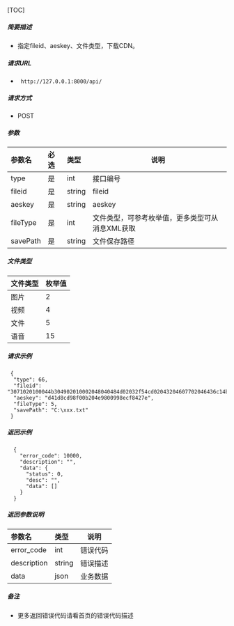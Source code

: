

[TOC]
    
##### 简要描述

- 指定fileid、aeskey、文件类型，下载CDN。

##### 请求URL
- ` http://127.0.0.1:8000/api/`
  
##### 请求方式
- POST 

##### 参数

|参数名|必选|类型|说明|
|:----    |:---|:----- |-----   |
|type |是  |int | 接口编号    |
|fileid |是  |string | fileid    |
|aeskey |是  |string | aeskey    |
|fileType |是  |int | 文件类型，可参考枚举值，更多类型可从消息XML获取    |
|savePath |是  |string | 文件保存路径    |

##### 文件类型
|文件类型|枚举值|
|:----    |:---|
|图片|2|
|视频|4|
|文件|5|
|语音|15|

##### 请求示例

```
 {
  "type": 66,
  "fileid": "3071020100044b304902010002048040484d02032f54cd02043204607702046436c14b042432666338643862662d626662322d343839622d626135652d61643135626138336162386502040114000f020100040079620db5",
  "aeskey": "d41d8cd98f00b204e9800998ecf8427e",
  "fileType": 5,
  "savePath": "C:\xxx.txt"
 } 
```

##### 返回示例 

``` 
  {
    "error_code": 10000,
    "description": "",
    "data": {
      "status": 0,
      "desc": "",
      "data": []
    }
  }
```

##### 返回参数说明 

|参数名|类型|说明|
|:-----  |:-----|-----                           |
|error_code |int   |错误代码  |
|description|string|错误描述|
|data|json|业务数据|

##### 备注 

- 更多返回错误代码请看首页的错误代码描述





